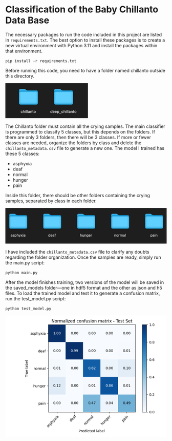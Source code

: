 # Classification of the Baby Chillanto Data Base  

The necessary packages to run the code included in this project are listed in `requirements.txt`. 
The best option to install these packages is to create a new virtual environment with Python 3.11 
and install the packages within that environment.

```commandline
pip install -r requirements.txt
```

Before running this code, you need to have a folder named chillanto outside this directory.

![img.png](images/img.png)

The Chillanto folder must contain all the crying samples. The main classifier is programmed to classify 
5 classes, but this depends on the folders. If there are only 3 folders, then there will be 3 classes. 
If more or fewer classes are needed, organize the folders by class and delete the `chillanto_metadata.csv` 
file to generate a new one. The model I trained has these 5 classes:

* asphyxia
* deaf
* normal
* hunger
* pain

Inside this folder, there should be other folders containing the crying samples, separated by class in 
each folder.

![img_2.png](images/img_2.png)

I have included the `chillanto_metadata.csv` file to clarify any doubts regarding the folder organization.
Once the samples are ready, simply run the main.py script:

```shell
python main.py
```

After the model finishes training, two versions of the model will be saved in the saved_models 
folder—one in hdf5 format and the other as json and h5 files. To load the trained model and test it to 
generate a confusion matrix, run the test_model.py script:

```shell
python test_model.py
```

![img_3.png](images/img_3.png)


